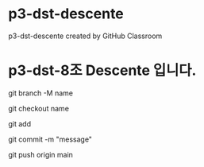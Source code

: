 # p3-dst-descente
p3-dst-descente created by GitHub Classroom

# p3-dst-8조 Descente 입니다.

git branch -M name

git checkout name

git add 

git commit -m "message"

git push origin main
